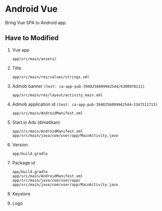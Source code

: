 # Android Vue

Bring Vue SPA to Android app.

## Have to Modified

1. Vue app

   ```
   app/src/main/assets/
   ```

2. Title

   ```
   app/src/main/res/values/strings.xml
   ```

3. Admob banner `(test: ca-app-pub-3940256099942544/6300978111)`

   ```
   app/src/main/res/layout/activity_main.xml
   ```

4. Admob application id `(test: ca-app-pub-3940256099942544~3347511713)`

   ```
   app/src/main/AndroidManifest.xml
   ```

5. Start.io Ads (dimatikan)

   ```
   app/src/main/AndroidManifest.xml
   app/src/main/java/com/user/app/MainActivity.java
   ```

6. Version

   ```
   app/build.gradle
   ```

7. Package id

   ```
   app/build.gradle
   app/src/main/AndroidManifest.xml
   app/src/main/java/com/user/app/
   app/src/main/java/com/user/app/MainActivity.java
   ```

8. Keystore
9. Logo
